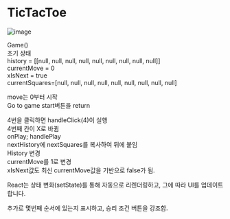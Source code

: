 TicTacToe
=========
![image](https://github.com/user-attachments/assets/3b707ff1-7052-4530-b677-9085849d6cc0)

Game()   
초기 상태   
history = [[null, null, null, null, null, null, null, null, null]]   
currentMove = 0   
xIsNext = true   
currentSquares=[null, null, null, null, null, null, null, null, null]   

move는 0부터 시작   
Go to game start버튼을 return   
   
   
4번을 클릭하면 handleClick(4)이 실행   
4번째 칸이 X로 바뀜   
onPlay; handlePlay   
nextHistory에 nextSquares를 복사하여 뒤에 붙임   
History 변경   
currentMove를 1로 변경   
xIsNext값도 최신 currentMove값을 기반으로 false가 됨.   
   
React는 상태 변화(setState)를 통해 자동으로 리렌더링하고, 그에 따라 UI를 업데이트합니다.   

추가로 몇번째 순서에 있는지 표시하고, 승리 조건 버튼을 강조함.
